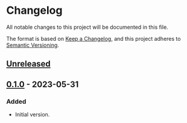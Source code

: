 # Changelog

All notable changes to this project will be documented in this file.

The format is based on [Keep a Changelog](https://keepachangelog.com/en/1.0.0/),
and this project adheres to [Semantic Versioning](https://semver.org/spec/v2.0.0.html).

## [Unreleased]

## [0.1.0] - 2023-05-31

### Added

- Initial version.

[unreleased]: https://github.com/paolobrasolin/string-diagrams/compare/v0.1.0...HEAD
[0.1.0]: https://github.com/paolobrasolin/string-diagrams/releases/tag/v0.1.0
